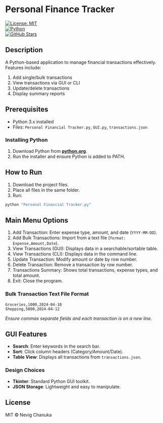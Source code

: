 # Personal Finance Tracker

[![License: MIT](https://img.shields.io/badge/License-MIT-yellow.svg)](https://opensource.org/licenses/MIT)  
[![Python](https://img.shields.io/badge/Python-3.8%2B-blue.svg)](https://www.python.org/)  
[![GitHub Stars](https://img.shields.io/github/stars/NevigChanuka/Personal-Financial-Tracker?style=social)](https://github.com/NevigChanuka/Personal-Financial-Tracker)  


## Description

A Python-based application to manage financial transactions effectively. Features include:

1. Add single/bulk transactions
2. View transactions via GUI or CLI
3. Update/delete transactions
4. Display summary reports

## Prerequisites

- Python 3.x installed
- Files: `Personal Financial Tracker.py`, `GUI.py`, `transactions.json`

### Installing Python

1. Download Python from **[python.org](https://www.python.org/)**.
2. Run the installer and ensure Python is added to PATH.

## How to Run

1. Download the project files.
2. Place all files in the same folder.
3. Run: 
```cmd
python "Personal Financial Tracker.py"
```
## Main Menu Options

1. Add Transaction: Enter expense type, amount, and date (`YYYY-MM-DD`).
2. Add Bulk Transactions: Import from a text file (`format: Expense,Amount,Date`).
3. View Transactions (GUI): Displays data in a searchable/sortable table.
4. View Transactions (CLI): Displays data in the command line.
5. Update Transaction: Modify amount or date by row number.
6. Delete Transaction: Remove a transaction by row number.
7. Transactions Summary: Shows total transactions, expense types, and total amount.
8. Exit: Close the program.

### Bulk Transaction Text File Format

```
Groceries,1000,2024-04-10  
Shopping,5000,2024-04-12  
```
_Ensure commas separate fields and each transaction is on a new line._

## GUI Features

- __Search__: Enter keywords in the search bar.
- __Sort__: Click column headers (Category/Amount/Date).
- __Table View__: Displays all transactions from `transactions.json`.

### Design Choices

- __Tkinter__: Standard Python GUI toolkit.
- __JSON Storage__: Lightweight and easy to manipulate.

## License
MIT © Nevig Chanuka
